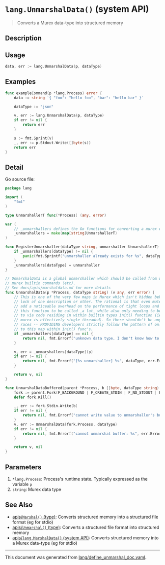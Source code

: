 # `lang.UnmarshalData()` (system API)

> Converts a Murex data-type into structured memory

## Description



## Usage

```go
data, err := lang.UnmarshalData(p, dataType)
```

## Examples

```go
func exampleCommand(p *lang.Process) error {
    data := string `{ "foo": "hello foo", "bar": "hello bar" }`

    dataType := "json"

    v, err := lang.UnmarshalData(p, dataType)
    if err != nil {
        return err
    }

    s := fmt.Sprint(v)
    _, err := p.Stdout.Write([]byte(s))
    return err
}
```

## Detail

Go source file:

```go
package lang

import (
	"fmt"
)

type UnmarshallerT func(*Process) (any, error)

var (
	// _unmarshallers defines the Go functions for converting a murex data type into a Go interface
	_unmarshallers = make(map[string]UnmarshallerT)
)

func RegisterUnmarshaller(dataType string, unmarshaller UnmarshallerT) {
	if _unmarshallers[dataType] != nil {
		panic(fmt.Sprintf("unmarshaller already exists for %s", dataType))
	}
	_unmarshallers[dataType] = unmarshaller
}

// UnmarshalData is a global unmarshaller which should be called from within
// murex builtin commands (etc).
// See docs/apis/marshaldata.md for more details
func UnmarshalData(p *Process, dataType string) (v any, err error) {
	// This is one of the very few maps in Murex which isn't hidden behind a sync
	// lock of one description or other. The rational is that even mutexes can
	// add a noticeable overhead on the performance of tight loops and I expect
	// this function to be called _a lot_ while also only needing to be written
	// to via code residing in within builtin types init() function (ie while
	// murex is effectively single threaded). So there shouldn't be any data-
	// races -- PROVIDING developers strictly follow the pattern of only writing
	// to this map within init() func's.
	if _unmarshallers[dataType] == nil {
		return nil, fmt.Errorf("unknown data type. I don't know how to unmarshal `%s`", dataType)
	}

	v, err = _unmarshallers[dataType](p)
	if err != nil {
		return nil, fmt.Errorf("[%s unmarshaller] %s", dataType, err.Error())
	}

	return v, nil
}

func UnmarshalDataBuffered(parent *Process, b []byte, dataType string) (interface{}, error) {
	fork := parent.Fork(F_BACKGROUND | F_CREATE_STDIN | F_NO_STDOUT | F_NO_STDERR)
	defer fork.Kill()

	_, err := fork.Stdin.Write(b)
	if err != nil {
		return nil, fmt.Errorf("cannot write value to unmarshaller's buffer: %s", err.Error())
	}
	v, err := UnmarshalData(fork.Process, dataType)
	if err != nil {
		return nil, fmt.Errorf("cannot unmarshal buffer: %s", err.Error())
	}

	return v, nil
}
```

## Parameters

1. `*lang.Process`: Process's runtime state. Typically expressed as the variable `p` 
2. `string`: Murex data type

## See Also

* [apis/`Marshal()` (type)](../apis/Marshal.md):
  Converts structured memory into a structured file format (eg for stdio)
* [apis/`Unmarshal()` (type)](../apis/Unmarshal.md):
  Converts a structured file format into structured memory
* [apis/`lang.MarshalData()` (system API)](../apis/lang.MarshalData.md):
  Converts structured memory into a Murex data-type (eg for stdio)

<hr/>

This document was generated from [lang/define_unmarshal_doc.yaml](https://github.com/lmorg/murex/blob/master/lang/define_unmarshal_doc.yaml).